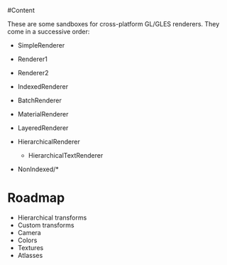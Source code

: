 #Content

These are some sandboxes for cross-platform GL/GLES renderers. They come in a successive order:
* SimpleRenderer
* Renderer1
* Renderer2
* IndexedRenderer
* BatchRenderer
* MaterialRenderer
* LayeredRenderer
* HierarchicalRenderer
	* HierarchicalTextRenderer


* NonIndexed/*

# Roadmap

* Hierarchical transforms
* Custom transforms
* Camera
* Colors
* Textures
* Atlasses